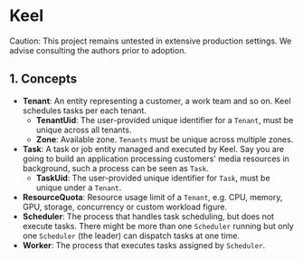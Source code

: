 # Keel

Caution: This project remains untested in extensive production settings.
We advise consulting the authors prior to adoption.

## 1. Concepts

- **Tenant**: An entity representing a customer, a work team and so on. Keel schedules tasks per each tenant.
    - **TenantUid**: The user-provided unique identifier for a `Tenant`, must be unique across all tenants.
    - **Zone**: Available zone. `Tenants` must be unique across multiple zones.
- **Task**: A task or job entity managed and executed by Keel. Say you are going to build an application processing
  customers' media resources in background, such a process can be seen as `Task`.
    - **TaskUid**: The user-provided unique identifier for `Task`, must be unique under a `Tenant`.
- **ResourceQuota**: Resource usage limit of a `Tenant`, e.g. CPU, memory, GPU, storage, concurrency or custom workload
  figure.
- **Scheduler**: The process that handles task scheduling, but does not execute tasks. There might be more than
  one `Scheduler` running but only one `Scheduler` (the leader) can dispatch tasks at one time.
- **Worker**: The process that executes tasks assigned by `Scheduler`.
